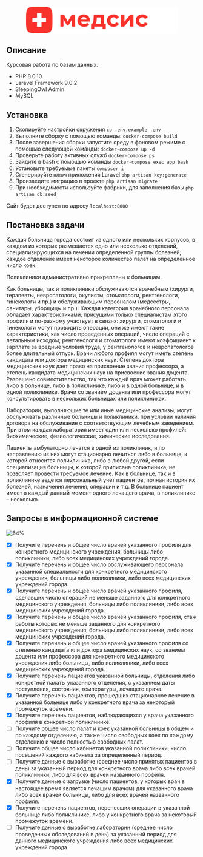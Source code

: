 <p align="center"><img src="./public/images/logo.svg" width="400px" alt="logo"></p>

## Описание

Курсовая работа по базам данных. 

- PHP 8.0.10
- Laravel Framework 9.0.2
- SleepingOwl Admin
- MySQL

## Установка
1. Скопируйте настройки окружения ``cp .env.example .env``
2. Выполните сборку с помощью команды: ``docker-compose build ``
3. После завершения сборки запустите среду в фоновом режиме с помощью следующей команды: ``docker-compose up -d``
4. Проверьте работу активных служб `` docker-compose ps ``
5. Зайдите в bash с помощью команды `` docker-compose exec app bash ``
6. Установите требуемые пакеты ```composer i```
7. Сгенерируйте ключ приложения Laravel ``php artisan key:generate``
8. Произведите миграцию в проекте ```php artisan migrate```
9. При необходимости используйте фабрики, для заполнения базы ```php artisan db:seed```

Сайт будет доступен по адресу ``localhost:8000``

## Постановка задачи

Каждая больница города состоит из одного или нескольких корпусов, в каждом из которых размещается одно или несколько отделений, специализирующихся на лечении определенной группы болезней; каждое отделение имеет некоторое количество палат на определенное число коек.

Поликлиники административно прикреплены к больницам.

Как больницы, так и поликлиники обслуживаются врачебным (хирурги, терапевты, невропатологи, окулисты, стоматологи, рентгенологи, гинекологи и пр.) и обслуживающим персоналом (медсестры, санитары, уборщицы и пр.). Каждая категория врачебного персонала обладает характеристиками, присущими только специалистам этого профиля и по-разному участвует в связях: хирурги, стоматологи и гинекологи могут проводить операции, они же имеют такие характеристики, как число проведенных операций, число операций с летальным исходом; рентгенологи и стоматологи имеют коэффициент к зарплате за вредные условия труда, у рентгенологов и невропатологов более длительный отпуск. Врачи любого профиля могут иметь степень кандидата или доктора медицинских наук. Степень доктора медицинских наук дает право на присвоение звания профессора, а степень кандидата медицинских наук на присвоение звания доцента. Разрешено совместительство, так что каждый врач может работать либо в больнице, либо в поликлинике, либо и в одной больнице, и в одной поликлинике. Врачи со званием доцента или профессора могут консультировать в нескольких больницах или поликлиниках.

Лаборатории, выполняющие те или иные медицинские анализы, могут обслуживать различные больницы и поликлиники, при условии наличия договора на обслуживание с соответствующим лечебным заведением. При этом каждая лаборатория имеет один или несколько профилей: биохимические, физиологические, химические исследования.

Пациенты амбулаторно лечатся в одной из поликлиник, и по направлению из них могут стационарно лечиться либо в больнице, к которой относится поликлиника, либо в любой другой, если специализация больницы, к которой приписана поликлиника, не позволяет провести требуемое лечение. Как в больнице, так и в поликлинике ведется персональный учет пациентов, полная история их болезней, назначения лечения, операции и т.д. В больнице пациент имеет в каждый данный момент одного лечащего врача, в поликлинике – несколько.

## Запросы в информационной системе

![64%](https://progress-bar.dev/64?width=500&title=Готово)

<!-- 9/14 -->
<!-- 71, 78, 85, 92 -->
- [X] Получите перечень и общее число врачей указанного профиля для конкретного медицинского учреждения, больницы либо поликлиники, либо всех медицинских учреждений города. 
- [X] Получите перечень и общее число обслуживающего персонала указанной специальности для конкретного медицинского учреждения, больницы либо поликлиники, либо всех медицинских учреждений города. 
- [X] Получите перечень и общее число врачей указанного профиля, сделавших число операций не меньше заданного для конкретного медицинского учреждения, больницы либо поликлиники, либо всех медицинских учреждений города. 
- [X] Получите перечень и общее число врачей указанного профиля, стаж работы которых не меньше заданного для конкретного медицинского учреждения, больницы либо поликлиники, либо всех медицинских учреждений города. 
- [X] Получите перечень и общее число врачей указанного профиля со степенью кандидата или доктора медицинских наук, со званием доцента или профессора для конкретного медицинского учреждения либо больницы, либо поликлиники, либо всех медицинских учреждений города. 
- [X] Получите перечень пациентов указанной больницы, отделения либо конкретной палаты указанного отделения, с указанием даты поступления, состояния, температуры, лечащего врача. 
- [X] Получите перечень пациентов, прошедших стационарное лечение в указанной больнице либо у конкретного врача за некоторый промежуток времени. 
- [X] Получите перечень пациентов, наблюдающихся у врача указанного профиля в конкретной поликлинике. 
- [ ] Получите общее число палат и коек указанной больницы в общем и по каждому отделению, а также число свободных коек по каждому отделению и число полностью свободных палат. 
- [ ] Получите общее число кабинетов указанной поликлиники, число посещений каждого кабинета за определенный период. 
- [ ] Получите данные о выработке (среднее число принятых пациентов в день) за указанный период для конкретного врача либо всех врачей поликлиники, либо для всех врачей названного профиля. 
- [X] Получите данные о загрузке (число пациентов, у которых врач в настоящее время является лечащим врачом) для указанного врача либо всех врачей больницы, либо для всех врачей названного профиля. 
- [X] Получите перечень пациентов, перенесших операции в указанной больнице либо поликлинике, либо у конкретного врача за некоторый промежуток времени. 
- [ ] Получите данные о выработке лаборатории (среднее число проведенных обследований в день) за указанный период для данного медицинского учреждения либо всех медицинских учреждений города. 
